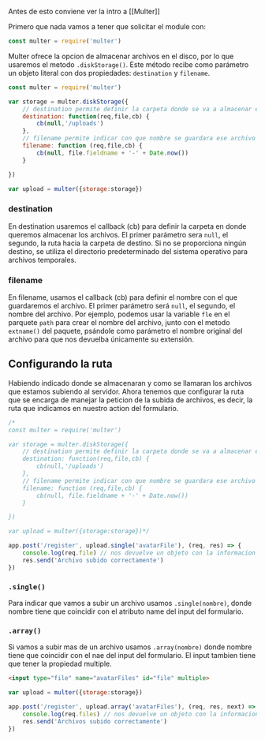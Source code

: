 Antes de esto conviene ver la intro a [[Multer]]

Primero que nada vamos a tener que solicitar el module con:

```js
const multer = require('multer')
```

Multer ofrece la opcion de almacenar archivos en el disco, por lo que usaremos el metodo ```.diskStorage()```. Este método recibe como parámetro un objeto literal con dos propiedades: ```destination``` y ```filename```.


```js
const multer = require('multer')

var storage = multer.diskStorage({
	// destination permite definir la carpeta donde se va a almacenar el archivo
	destination: function(req,file,cb) {
		cb(null,'/uploads')
	},
	// filename permite indicar con que nombre se guardara ese archivo en el servidor
	filename: function (req,file,cb) {
		cb(null, file.fieldname + '-' + Date.now())
	}

})

var upload = multer({storage:storage})
```

### destination

En destination usaremos el callback (cb) para definir la carpeta en donde queremos almacenar los archivos. El primer parámetro sera ```null```, el segundo, la ruta hacia la carpeta de destino. Si no se proporciona ningún destino, se utiliza el directorio predeterminado del sistema operativo para archivos temporales.

### filename

En filename, usamos el callback (cb) para definir el nombre con el que guardaremos el archivo. El primer parámetro será ```null```, el segundo, el nombre del archivo. Por ejemplo, podemos usar la variable ```fle``` en el parquete ```path``` para crear el nombre del archivo, junto con el metodo ```extname()``` del paquete, psándole como parámetro el nombre original del archivo para que nos devuelba únicamente su extensión.

## Configurando la ruta

Habiendo indicado donde se almacenaran y como se llamaran los archivos que estamos subiendo al servidor. Ahora tenemos que configurar la ruta que se encarga de manejar la peticion de la subida de archivos, es decir, la ruta que indicamos en nuestro action del formulario.


```js
/*
const multer = require('multer')

var storage = multer.diskStorage({
	// destination permite definir la carpeta donde se va a almacenar el archivo
	destination: function(req,file,cb) {
		cb(null,'/uploads')
	},
	// filename permite indicar con que nombre se guardara ese archivo en el servidor
	filename: function (req,file,cb) {
		cb(null, file.fieldname + '-' + Date.now())
	}

})

var upload = multer({storage:storage})*/

app.post('/register', upload.single('avatarFile'), (req, res) => {
	console.log(req.file) // nos devuelve un objeto con la informacion del archivo
	res.send('Archivo subido correctamente')
})

```

### ```.single()```

Para indicar que vamos a subir un archivo usamos ```.single(nombre)```, donde nombre tiene que coincidir con el atributo name del input del formulario.

### ```.array()```

Si vamos a subir mas de un archivo usamos ```.array(nombre)``` donde nombre tiene que coincidir con el nae del input del formulario. El input tambien tiene que tener la propiedad multiple.

```html
<input type="file" name="avatarFiles" id="file" multiple>
```


```js
var upload = multer({storage:storage})

app.post('/register', upload.array('avatarFiles'), (req, res, next) => {
	console.log(req.files) // nos devuelve un objeto con la informacion del archivo
	res.send('Archivos subido correctamente')
})
```

